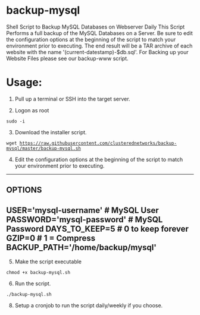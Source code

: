# backup-mysql
Shell Script to Backup MySQL Databases on Webserver Daily 
This Script Performs a full backup of the MySQL Databases on a Server. 
Be sure to edit the configuration options at the beginning of the script to match your environment prior to executing.
The end result will be a TAR archive of each website with the name '(current-datestamp)-$db.sql'. 
For Backing up your Website Files please see our backup-www script.

# Usage:

1. Pull up a terminal or SSH into the target server.

2. Logon as root

<code>sudo -i</code>

3. Download the installer script.

<code>wget https://raw.githubusercontent.com/clusterednetworks/backup-mysql/master/backup-mysql.sh</code>

4. Edit the configuration options at the beginning of the script to match your environment prior to executing.
----------------------------------------
 OPTIONS
----------------------------------------
USER='mysql-username'       # MySQL User
PASSWORD='mysql-password' # MySQL Password
DAYS_TO_KEEP=5    # 0 to keep forever
GZIP=0            # 1 = Compress
BACKUP_PATH='/home/backup/mysql'
----------------------------------------


5. Make the script executable

<code>chmod +x backup-mysql.sh</code>

6. Run the script.

<code>./backup-mysql.sh</code>

8. Setup a cronjob to run the script daily/weekly if you choose.
